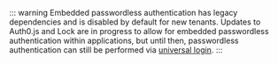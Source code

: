 ::: warning
Embedded passwordless authentication has legacy dependencies and is disabled by default for new tenants. Updates to Auth0.js and Lock are in progress to allow for embedded passwordless authentication within applications, but until then, passwordless authentication can still be performed via [universal login](/hosted-pages/login/lock-passwordless).
:::